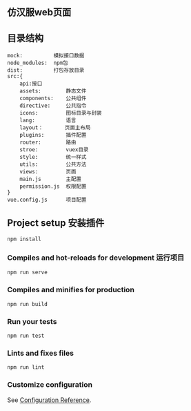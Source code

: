 ## 仿汉服web页面

## 目录结构
```
mock:          模拟接口数据
node_modules:  npm包
dist:          打包存放目录
src:{
    api:接口
    assets:        静态文件
    components:    公共组件
    directive:     公共指令
    icons:         图标目录与封装
    lang:          语言
    layout：       页面主布局
    plugins:       插件配置
    router:        路由
    stroe:         vuex目录
    style:         统一样式
    utils:         公共方法
    views:         页面
    main.js        主配置
    permission.js  权限配置
}
vue.config.js      项目配置
```

## Project setup 安装插件
```
npm install
```

### Compiles and hot-reloads for development 运行项目
```
npm run serve
```

### Compiles and minifies for production
```
npm run build
```

### Run your tests
```
npm run test
```

### Lints and fixes files
```
npm run lint
```

### Customize configuration
See [Configuration Reference](https://cli.vuejs.org/config/).
